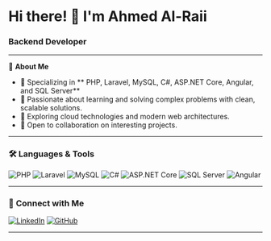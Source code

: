 # Hi there! 👋 I'm Ahmed Al-Raii  
### Backend Developer 

---


🌟 **About Me**  
- 🔧 Specializing in ** PHP, Laravel, MySQL, C#, ASP.NET Core, Angular, and  SQL Server**  
- 🌱 Passionate about learning and solving complex problems with clean, scalable solutions.  
- 🚀 Exploring cloud technologies and modern web architectures.  
- 🎯 Open to collaboration on interesting projects.  

---

### 🛠️ **Languages & Tools**


![PHP](https://img.shields.io/badge/-PHP-777BB4?style=flat&logo=php&logoColor=white)
![Laravel](https://img.shields.io/badge/-Laravel-FF2D20?style=flat&logo=laravel&logoColor=white)
![MySQL](https://img.shields.io/badge/-MySQL-4479A1?style=flat&logo=mysql&logoColor=white)
![C#](https://img.shields.io/badge/-C%23-239120?style=flat&logo=c-sharp&logoColor=white)
![ASP.NET Core](https://img.shields.io/badge/-ASP.NET%20Core-512BD4?style=flat&logo=dotnet&logoColor=white)
![SQL Server](https://img.shields.io/badge/-SQL%20Server-CC2927?style=flat&logo=microsoft-sql-server&logoColor=white)
![Angular](https://img.shields.io/badge/-Angular-DD0031?style=flat&logo=angular&logoColor=white)

---


### 🤝 **Connect with Me**
[![LinkedIn](https://img.shields.io/badge/-LinkedIn-blue?style=flat&logo=linkedin)](https://linkedin.com/in/ahmed-al-raii-14504a20b)
[![GitHub](https://img.shields.io/badge/-GitHub-black?style=flat&logo=github)](https://github.com/ahmed-alraii)

---
